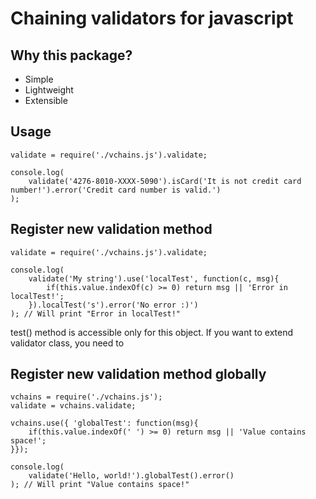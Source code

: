 Chaining validators for javascript
==================================

Why this package?
-----------------
 * Simple
 * Lightweight
 * Extensible

Usage
-----

    validate = require('./vchains.js').validate;

    console.log(
        validate('4276-8010-XXXX-5090').isCard('It is not credit card number!').error('Credit card number is valid.')
    );


Register new validation method
------------------------------

    validate = require('./vchains.js').validate;

    console.log(
        validate('My string').use('localTest', function(c, msg){
            if(this.value.indexOf(c) >= 0) return msg || 'Error in localTest!';
        }).localTest('s').error('No error :)')
    ); // Will print "Error in localTest!"

test() method is accessible only for this object.
If you want to extend validator class, you need to

Register new validation method globally
---------------------------------------

    vchains = require('./vchains.js');
    validate = vchains.validate;

    vchains.use({ 'globalTest': function(msg){
        if(this.value.indexOf(' ') >= 0) return msg || 'Value contains space!';
    }});

    console.log(
        validate('Hello, world!').globalTest().error()
    ); // Will print "Value contains space!"
